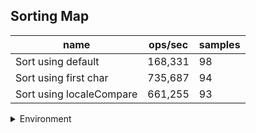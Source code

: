 ## Sorting Map

|name|ops/sec|samples|
|-|-|-|
|Sort using default|168,331|98|
|Sort using first char|735,687|94|
|Sort using localeCompare|661,255|93|


<details>
<summary>Environment</summary>

* __Machine:__ linux x64 | 2 vCPUs | 6.8GB Mem
* __Run:__ Tue Oct 10 2023 21:41:53 GMT+0000 (Coordinated Universal Time)
</details>

<!--
{"environment":{"platform":"linux","arch":"x64","cpus":2,"totalMemory":6.759754180908203},"benchmarks":"[{\"timeStamp\":1696974102351,\"currentTarget\":{\"0\":{\"name\":\"Sort using default\",\"options\":{\"async\":false,\"defer\":false,\"delay\":0.005,\"initCount\":1,\"maxTime\":5,\"minSamples\":5,\"minTime\":0.05},\"async\":false,\"defer\":false,\"delay\":0.005,\"initCount\":1,\"maxTime\":5,\"minSamples\":5,\"minTime\":0.05,\"id\":1,\"stats\":{\"moe\":2.89918309178445e-8,\"rme\":0.488021490807147,\"sem\":1.479175046828801e-8,\"deviation\":1.4643085886444038e-7,\"mean\":0.00000594068733938221,\"sample\":[0.000006074905322600024,0.000005937581839762611,0.0000058619011553273424,0.000005839261057299568,0.000005885720037343914,0.0000058608975376356634,0.000005856007818882017,0.000005839751079472518,0.000005913156611039795,0.0000059007746528182985,0.000005979886801260357,0.000006376159761932548,0.000005909387209709418,0.0000059244183685377525,0.0000058900847240051345,0.0000059068664955070604,0.0000058720075854825536,0.000005995011436573696,0.00000587666402147275,0.000005931082039911309,0.000005874399929980161,0.0000058971917376590035,0.000005874715135955187,0.000005888800910257906,0.000005882989146924962,0.0000058840744544287545,0.000005878449527366087,0.000005846671606955304,0.00000585032430855409,0.000005881040261407399,0.000005876173765900339,0.000005877480919593884,0.000006078593184735675,0.00000594155023923445,0.000005857022989847123,0.0000058447343914109,0.000005849390710701365,0.00000587992006068386,0.00000589886066052048,0.00000588912766950636,0.0000059465801143657366,0.00000597549889135255,0.000005895791457579648,0.0000058901314038977705,0.000005930393511494924,0.000005920882249970826,0.000005931922277978761,0.00000590709977827051,0.000005900657953086709,0.000005879464815030925,0.0000058942975843155555,0.000005897541836853775,0.0000058862918660287074,0.000005992595635430039,0.0000067987723188236665,0.000005963805344847707,0.000006006914925895671,0.000005948715719453846,0.0000059317588983545336,0.000005946206675224647,0.000006131435873497491,0.000006477877115182635,0.000006009155677441942,0.000005913401680476135,0.000005950816314622476,0.0000061176300618508575,0.000005905104212860311,0.000005926904072820633,0.000005976607422102929,0.0000059485640098027775,0.000006198574512778621,0.00000589775201307037,0.000005930381841521764,0.000005961934414750847,0.0000059576935465048425,0.000005946023106546855,0.000005880435289998833,0.000005900461780837904,0.000005854631929046563,0.000005885932080756214,0.000005859136655385692,0.000005956246353133388,0.000005894988330026841,0.000005977650017504959,0.000005846439374489439,0.000005846987863227915,0.000005840604154510444,0.000005863081339712918,0.000005959175749795776,0.000005848084840704867,0.000005843195005251488,0.0000059169638230832074,0.000005862077722021239,0.0000058669325475551404,0.000005886678959038394,0.0000058867723188236666,0.000005856966040378107,0.000006575700781888201],\"variance\":2.1441996427777662e-14},\"times\":{\"cycle\":0.050905749811166155,\"elapsed\":5.554,\"period\":0.00000594068733938221,\"timeStamp\":1696974096797},\"running\":false,\"count\":8569,\"cycles\":4,\"hz\":168330.6901830644},\"1\":{\"name\":\"Sort using first char\",\"options\":{\"async\":false,\"defer\":false,\"delay\":0.005,\"initCount\":1,\"maxTime\":5,\"minSamples\":5,\"minTime\":0.05},\"async\":false,\"defer\":false,\"delay\":0.005,\"initCount\":1,\"maxTime\":5,\"minSamples\":5,\"minTime\":0.05,\"id\":2,\"stats\":{\"moe\":3.7015722437050736e-9,\"rme\":0.27231987832733795,\"sem\":1.888557267196466e-9,\"deviation\":1.8310242047531073e-8,\"mean\":0.000001359273611034614,\"sample\":[0.0000013735214508898248,0.0000013647868180213453,0.0000013661514642342775,0.000001382842748173041,0.0000013401089507654558,0.0000013387886595188562,0.0000013756493305595561,0.0000013563912626020163,0.0000013637794047047528,0.0000013494452285570266,0.0000013721289629374156,0.000001377981614623405,0.0000013680989573660891,0.0000013424066537553392,0.0000013265758098320641,0.0000013380317300294484,0.0000013758273419467806,0.00000136149545008357,0.000001391475101477728,0.0000013942237020136365,0.000001391602472607646,0.0000013903741012920172,0.0000013663585281086674,0.0000013783583689279176,0.000001354281776457167,0.0000013391831905128272,0.0000013387374578834268,0.000001343985222720399,0.0000013432662298039424,0.0000013433431671663174,0.000001337533179052473,0.0000013298857194861926,0.0000013305982110354153,0.0000013442367517811638,0.0000013597162618960945,0.0000013810126891674033,0.0000013480201518539706,0.0000013206364865567633,0.0000013618017057569298,0.0000013860338291122784,0.0000013785970149253731,0.000001364160200738468,0.000001362126761662073,0.0000013583277341515418,0.000001362743018357689,0.0000013580156794425088,0.0000013541282437984295,0.0000013580806854230588,0.0000013699432367777837,0.0000013749253991367205,0.0000013698340267304592,0.0000013632552654844245,0.0000013762463206615007,0.0000013977455405897342,0.0000013988714961776484,0.0000014068569868427896,0.0000013956289198606272,0.0000013759707213063602,0.0000013651482916428313,0.0000013689811222632482,0.0000013775282906027354,0.0000013679097977013885,0.0000013575996411669873,0.0000013529191065578034,0.0000013266691455613918,0.000001345464090696344,0.0000013348470799313537,0.0000013510546830308389,0.0000013470502626241614,0.0000013353177232305371,0.000001341938088304124,0.0000013354607363877476,0.0000013412333974725674,0.00000135189201206511,0.000001347892740132092,0.0000013512991315200998,0.0000013476249154922253,0.000001350508632794217,0.00000135729538717562,0.0000013574384003328307,0.0000013523262260127932,0.0000013373745644599304,0.000001365494123459358,0.0000013685624837485049,0.0000013589179624525457,0.0000013487482188361328,0.0000013409915492225286,0.0000013350576993083364,0.0000013738956524000208,0.0000013639417546414272,0.0000013600516927557334,0.0000013579038691559624,0.0000013549187425243123,0.000001366328826252015],\"variance\":3.3526496383917485e-16},\"times\":{\"cycle\":0.052274944533169186,\"elapsed\":5.499,\"period\":0.000001359273611034614,\"timeStamp\":1696974102365},\"running\":false,\"count\":38458,\"cycles\":6,\"hz\":735687.0551167751},\"2\":{\"name\":\"Sort using localeCompare\",\"options\":{\"async\":false,\"defer\":false,\"delay\":0.005,\"initCount\":1,\"maxTime\":5,\"minSamples\":5,\"minTime\":0.05},\"async\":false,\"defer\":false,\"delay\":0.005,\"initCount\":1,\"maxTime\":5,\"minSamples\":5,\"minTime\":0.05,\"id\":3,\"stats\":{\"moe\":7.027780032243648e-9,\"rme\":0.46471543513868446,\"sem\":3.5856020572671675e-9,\"deviation\":3.4578294008182426e-8,\"mean\":0.0000015122760082514486,\"sample\":[0.0000015262027612344342,0.00000151597377905929,0.0000015193408421937886,0.0000015160338499429326,0.0000014845764549089293,0.000001513148052717311,0.0000015083323263734638,0.0000014884355693765735,0.000001493896934695691,0.0000014940083289030658,0.0000014874986709197236,0.0000015100285013881506,0.0000015050458385019789,0.000001502744964262508,0.00000151943265993266,0.0000014820227125051687,0.0000014935593655856814,0.0000015072432512257074,0.0000014990770275857995,0.0000014785769094453306,0.0000015025523744871757,0.0000015165753076945781,0.000001504125557096898,0.000001489290930019775,0.000001492989256515451,0.000001510341548360438,0.0000015037152681443878,0.0000014795127287658376,0.0000014974301970905677,0.000001489880777803848,0.0000014917461285781323,0.0000015170458704833411,0.0000015200550797747536,0.0000015575882214922573,0.0000016183269591740965,0.0000017951611625997183,0.0000015079389957766306,0.0000015022754575316752,0.0000015003983458470201,0.0000014993248768183952,0.0000015056190168934772,0.0000014944209877991553,0.0000015008119134209292,0.0000014968582824964806,0.0000015125789535429377,0.00000150817069450962,0.00000149671457062412,0.000001501973369310183,0.0000015130423803378695,0.0000015105229352416706,0.0000014971809009854527,0.0000015160075961989676,0.0000015086047923510088,0.0000015354443336461755,0.0000015158550856405443,0.0000015160427616142655,0.00000151161986743313,0.0000015290299448615673,0.0000015185944392304082,0.0000015178993430314405,0.0000015131655326137964,0.0000014989934889723134,0.000001512452839042703,0.000001535438467855467,0.0000015174682074143595,0.0000015201518653214453,0.0000015275370717972783,0.0000015263932132801502,0.0000015290387435476302,0.0000015212048040825902,0.000001516570712106992,0.0000015135087106992022,0.0000015222254516658845,0.0000015137580068043172,0.0000015201137376818395,0.0000015215802146879398,0.0000015170605349601127,0.0000015169549213984046,0.0000015024748944157674,0.0000014913970847020178,0.0000014841468207414358,0.0000014978877580947912,0.0000015154503460816517,0.0000015084904094321914,0.000001509100480994838,0.0000015258154035664007,0.0000015107370659314875,0.0000015151013022055372,0.000001496740966682309,0.0000014967292351008916,0.000001506132302909432,0.0000014933827135147818,0.0000014960194450961989],\"variance\":1.1956584165163047e-15},\"times\":{\"cycle\":0.05156256277734139,\"elapsed\":5.35,\"period\":0.0000015122760082514486,\"timeStamp\":1696974107864},\"running\":false,\"count\":34096,\"cycles\":4,\"hz\":661254.9524978831},\"options\":{},\"events\":{\"start\":[null],\"cycle\":[null,null],\"complete\":[null,null]},\"length\":3,\"running\":false},\"type\":\"cycle\",\"target\":{\"name\":\"Sort using default\",\"options\":{\"async\":false,\"defer\":false,\"delay\":0.005,\"initCount\":1,\"maxTime\":5,\"minSamples\":5,\"minTime\":0.05},\"async\":false,\"defer\":false,\"delay\":0.005,\"initCount\":1,\"maxTime\":5,\"minSamples\":5,\"minTime\":0.05,\"id\":1,\"stats\":{\"moe\":2.89918309178445e-8,\"rme\":0.488021490807147,\"sem\":1.479175046828801e-8,\"deviation\":1.4643085886444038e-7,\"mean\":0.00000594068733938221,\"sample\":[0.000006074905322600024,0.000005937581839762611,0.0000058619011553273424,0.000005839261057299568,0.000005885720037343914,0.0000058608975376356634,0.000005856007818882017,0.000005839751079472518,0.000005913156611039795,0.0000059007746528182985,0.000005979886801260357,0.000006376159761932548,0.000005909387209709418,0.0000059244183685377525,0.0000058900847240051345,0.0000059068664955070604,0.0000058720075854825536,0.000005995011436573696,0.00000587666402147275,0.000005931082039911309,0.000005874399929980161,0.0000058971917376590035,0.000005874715135955187,0.000005888800910257906,0.000005882989146924962,0.0000058840744544287545,0.000005878449527366087,0.000005846671606955304,0.00000585032430855409,0.000005881040261407399,0.000005876173765900339,0.000005877480919593884,0.000006078593184735675,0.00000594155023923445,0.000005857022989847123,0.0000058447343914109,0.000005849390710701365,0.00000587992006068386,0.00000589886066052048,0.00000588912766950636,0.0000059465801143657366,0.00000597549889135255,0.000005895791457579648,0.0000058901314038977705,0.000005930393511494924,0.000005920882249970826,0.000005931922277978761,0.00000590709977827051,0.000005900657953086709,0.000005879464815030925,0.0000058942975843155555,0.000005897541836853775,0.0000058862918660287074,0.000005992595635430039,0.0000067987723188236665,0.000005963805344847707,0.000006006914925895671,0.000005948715719453846,0.0000059317588983545336,0.000005946206675224647,0.000006131435873497491,0.000006477877115182635,0.000006009155677441942,0.000005913401680476135,0.000005950816314622476,0.0000061176300618508575,0.000005905104212860311,0.000005926904072820633,0.000005976607422102929,0.0000059485640098027775,0.000006198574512778621,0.00000589775201307037,0.000005930381841521764,0.000005961934414750847,0.0000059576935465048425,0.000005946023106546855,0.000005880435289998833,0.000005900461780837904,0.000005854631929046563,0.000005885932080756214,0.000005859136655385692,0.000005956246353133388,0.000005894988330026841,0.000005977650017504959,0.000005846439374489439,0.000005846987863227915,0.000005840604154510444,0.000005863081339712918,0.000005959175749795776,0.000005848084840704867,0.000005843195005251488,0.0000059169638230832074,0.000005862077722021239,0.0000058669325475551404,0.000005886678959038394,0.0000058867723188236666,0.000005856966040378107,0.000006575700781888201],\"variance\":2.1441996427777662e-14},\"times\":{\"cycle\":0.050905749811166155,\"elapsed\":5.554,\"period\":0.00000594068733938221,\"timeStamp\":1696974096797},\"running\":false,\"count\":8569,\"cycles\":4,\"hz\":168330.6901830644},\"aborted\":false},{\"timeStamp\":1696974107864,\"currentTarget\":{\"0\":{\"name\":\"Sort using default\",\"options\":{\"async\":false,\"defer\":false,\"delay\":0.005,\"initCount\":1,\"maxTime\":5,\"minSamples\":5,\"minTime\":0.05},\"async\":false,\"defer\":false,\"delay\":0.005,\"initCount\":1,\"maxTime\":5,\"minSamples\":5,\"minTime\":0.05,\"id\":1,\"stats\":{\"moe\":2.89918309178445e-8,\"rme\":0.488021490807147,\"sem\":1.479175046828801e-8,\"deviation\":1.4643085886444038e-7,\"mean\":0.00000594068733938221,\"sample\":[0.000006074905322600024,0.000005937581839762611,0.0000058619011553273424,0.000005839261057299568,0.000005885720037343914,0.0000058608975376356634,0.000005856007818882017,0.000005839751079472518,0.000005913156611039795,0.0000059007746528182985,0.000005979886801260357,0.000006376159761932548,0.000005909387209709418,0.0000059244183685377525,0.0000058900847240051345,0.0000059068664955070604,0.0000058720075854825536,0.000005995011436573696,0.00000587666402147275,0.000005931082039911309,0.000005874399929980161,0.0000058971917376590035,0.000005874715135955187,0.000005888800910257906,0.000005882989146924962,0.0000058840744544287545,0.000005878449527366087,0.000005846671606955304,0.00000585032430855409,0.000005881040261407399,0.000005876173765900339,0.000005877480919593884,0.000006078593184735675,0.00000594155023923445,0.000005857022989847123,0.0000058447343914109,0.000005849390710701365,0.00000587992006068386,0.00000589886066052048,0.00000588912766950636,0.0000059465801143657366,0.00000597549889135255,0.000005895791457579648,0.0000058901314038977705,0.000005930393511494924,0.000005920882249970826,0.000005931922277978761,0.00000590709977827051,0.000005900657953086709,0.000005879464815030925,0.0000058942975843155555,0.000005897541836853775,0.0000058862918660287074,0.000005992595635430039,0.0000067987723188236665,0.000005963805344847707,0.000006006914925895671,0.000005948715719453846,0.0000059317588983545336,0.000005946206675224647,0.000006131435873497491,0.000006477877115182635,0.000006009155677441942,0.000005913401680476135,0.000005950816314622476,0.0000061176300618508575,0.000005905104212860311,0.000005926904072820633,0.000005976607422102929,0.0000059485640098027775,0.000006198574512778621,0.00000589775201307037,0.000005930381841521764,0.000005961934414750847,0.0000059576935465048425,0.000005946023106546855,0.000005880435289998833,0.000005900461780837904,0.000005854631929046563,0.000005885932080756214,0.000005859136655385692,0.000005956246353133388,0.000005894988330026841,0.000005977650017504959,0.000005846439374489439,0.000005846987863227915,0.000005840604154510444,0.000005863081339712918,0.000005959175749795776,0.000005848084840704867,0.000005843195005251488,0.0000059169638230832074,0.000005862077722021239,0.0000058669325475551404,0.000005886678959038394,0.0000058867723188236666,0.000005856966040378107,0.000006575700781888201],\"variance\":2.1441996427777662e-14},\"times\":{\"cycle\":0.050905749811166155,\"elapsed\":5.554,\"period\":0.00000594068733938221,\"timeStamp\":1696974096797},\"running\":false,\"count\":8569,\"cycles\":4,\"hz\":168330.6901830644},\"1\":{\"name\":\"Sort using first char\",\"options\":{\"async\":false,\"defer\":false,\"delay\":0.005,\"initCount\":1,\"maxTime\":5,\"minSamples\":5,\"minTime\":0.05},\"async\":false,\"defer\":false,\"delay\":0.005,\"initCount\":1,\"maxTime\":5,\"minSamples\":5,\"minTime\":0.05,\"id\":2,\"stats\":{\"moe\":3.7015722437050736e-9,\"rme\":0.27231987832733795,\"sem\":1.888557267196466e-9,\"deviation\":1.8310242047531073e-8,\"mean\":0.000001359273611034614,\"sample\":[0.0000013735214508898248,0.0000013647868180213453,0.0000013661514642342775,0.000001382842748173041,0.0000013401089507654558,0.0000013387886595188562,0.0000013756493305595561,0.0000013563912626020163,0.0000013637794047047528,0.0000013494452285570266,0.0000013721289629374156,0.000001377981614623405,0.0000013680989573660891,0.0000013424066537553392,0.0000013265758098320641,0.0000013380317300294484,0.0000013758273419467806,0.00000136149545008357,0.000001391475101477728,0.0000013942237020136365,0.000001391602472607646,0.0000013903741012920172,0.0000013663585281086674,0.0000013783583689279176,0.000001354281776457167,0.0000013391831905128272,0.0000013387374578834268,0.000001343985222720399,0.0000013432662298039424,0.0000013433431671663174,0.000001337533179052473,0.0000013298857194861926,0.0000013305982110354153,0.0000013442367517811638,0.0000013597162618960945,0.0000013810126891674033,0.0000013480201518539706,0.0000013206364865567633,0.0000013618017057569298,0.0000013860338291122784,0.0000013785970149253731,0.000001364160200738468,0.000001362126761662073,0.0000013583277341515418,0.000001362743018357689,0.0000013580156794425088,0.0000013541282437984295,0.0000013580806854230588,0.0000013699432367777837,0.0000013749253991367205,0.0000013698340267304592,0.0000013632552654844245,0.0000013762463206615007,0.0000013977455405897342,0.0000013988714961776484,0.0000014068569868427896,0.0000013956289198606272,0.0000013759707213063602,0.0000013651482916428313,0.0000013689811222632482,0.0000013775282906027354,0.0000013679097977013885,0.0000013575996411669873,0.0000013529191065578034,0.0000013266691455613918,0.000001345464090696344,0.0000013348470799313537,0.0000013510546830308389,0.0000013470502626241614,0.0000013353177232305371,0.000001341938088304124,0.0000013354607363877476,0.0000013412333974725674,0.00000135189201206511,0.000001347892740132092,0.0000013512991315200998,0.0000013476249154922253,0.000001350508632794217,0.00000135729538717562,0.0000013574384003328307,0.0000013523262260127932,0.0000013373745644599304,0.000001365494123459358,0.0000013685624837485049,0.0000013589179624525457,0.0000013487482188361328,0.0000013409915492225286,0.0000013350576993083364,0.0000013738956524000208,0.0000013639417546414272,0.0000013600516927557334,0.0000013579038691559624,0.0000013549187425243123,0.000001366328826252015],\"variance\":3.3526496383917485e-16},\"times\":{\"cycle\":0.052274944533169186,\"elapsed\":5.499,\"period\":0.000001359273611034614,\"timeStamp\":1696974102365},\"running\":false,\"count\":38458,\"cycles\":6,\"hz\":735687.0551167751},\"2\":{\"name\":\"Sort using localeCompare\",\"options\":{\"async\":false,\"defer\":false,\"delay\":0.005,\"initCount\":1,\"maxTime\":5,\"minSamples\":5,\"minTime\":0.05},\"async\":false,\"defer\":false,\"delay\":0.005,\"initCount\":1,\"maxTime\":5,\"minSamples\":5,\"minTime\":0.05,\"id\":3,\"stats\":{\"moe\":7.027780032243648e-9,\"rme\":0.46471543513868446,\"sem\":3.5856020572671675e-9,\"deviation\":3.4578294008182426e-8,\"mean\":0.0000015122760082514486,\"sample\":[0.0000015262027612344342,0.00000151597377905929,0.0000015193408421937886,0.0000015160338499429326,0.0000014845764549089293,0.000001513148052717311,0.0000015083323263734638,0.0000014884355693765735,0.000001493896934695691,0.0000014940083289030658,0.0000014874986709197236,0.0000015100285013881506,0.0000015050458385019789,0.000001502744964262508,0.00000151943265993266,0.0000014820227125051687,0.0000014935593655856814,0.0000015072432512257074,0.0000014990770275857995,0.0000014785769094453306,0.0000015025523744871757,0.0000015165753076945781,0.000001504125557096898,0.000001489290930019775,0.000001492989256515451,0.000001510341548360438,0.0000015037152681443878,0.0000014795127287658376,0.0000014974301970905677,0.000001489880777803848,0.0000014917461285781323,0.0000015170458704833411,0.0000015200550797747536,0.0000015575882214922573,0.0000016183269591740965,0.0000017951611625997183,0.0000015079389957766306,0.0000015022754575316752,0.0000015003983458470201,0.0000014993248768183952,0.0000015056190168934772,0.0000014944209877991553,0.0000015008119134209292,0.0000014968582824964806,0.0000015125789535429377,0.00000150817069450962,0.00000149671457062412,0.000001501973369310183,0.0000015130423803378695,0.0000015105229352416706,0.0000014971809009854527,0.0000015160075961989676,0.0000015086047923510088,0.0000015354443336461755,0.0000015158550856405443,0.0000015160427616142655,0.00000151161986743313,0.0000015290299448615673,0.0000015185944392304082,0.0000015178993430314405,0.0000015131655326137964,0.0000014989934889723134,0.000001512452839042703,0.000001535438467855467,0.0000015174682074143595,0.0000015201518653214453,0.0000015275370717972783,0.0000015263932132801502,0.0000015290387435476302,0.0000015212048040825902,0.000001516570712106992,0.0000015135087106992022,0.0000015222254516658845,0.0000015137580068043172,0.0000015201137376818395,0.0000015215802146879398,0.0000015170605349601127,0.0000015169549213984046,0.0000015024748944157674,0.0000014913970847020178,0.0000014841468207414358,0.0000014978877580947912,0.0000015154503460816517,0.0000015084904094321914,0.000001509100480994838,0.0000015258154035664007,0.0000015107370659314875,0.0000015151013022055372,0.000001496740966682309,0.0000014967292351008916,0.000001506132302909432,0.0000014933827135147818,0.0000014960194450961989],\"variance\":1.1956584165163047e-15},\"times\":{\"cycle\":0.05156256277734139,\"elapsed\":5.35,\"period\":0.0000015122760082514486,\"timeStamp\":1696974107864},\"running\":false,\"count\":34096,\"cycles\":4,\"hz\":661254.9524978831},\"options\":{},\"events\":{\"start\":[null],\"cycle\":[null,null],\"complete\":[null,null]},\"length\":3,\"running\":false},\"type\":\"cycle\",\"target\":{\"name\":\"Sort using first char\",\"options\":{\"async\":false,\"defer\":false,\"delay\":0.005,\"initCount\":1,\"maxTime\":5,\"minSamples\":5,\"minTime\":0.05},\"async\":false,\"defer\":false,\"delay\":0.005,\"initCount\":1,\"maxTime\":5,\"minSamples\":5,\"minTime\":0.05,\"id\":2,\"stats\":{\"moe\":3.7015722437050736e-9,\"rme\":0.27231987832733795,\"sem\":1.888557267196466e-9,\"deviation\":1.8310242047531073e-8,\"mean\":0.000001359273611034614,\"sample\":[0.0000013735214508898248,0.0000013647868180213453,0.0000013661514642342775,0.000001382842748173041,0.0000013401089507654558,0.0000013387886595188562,0.0000013756493305595561,0.0000013563912626020163,0.0000013637794047047528,0.0000013494452285570266,0.0000013721289629374156,0.000001377981614623405,0.0000013680989573660891,0.0000013424066537553392,0.0000013265758098320641,0.0000013380317300294484,0.0000013758273419467806,0.00000136149545008357,0.000001391475101477728,0.0000013942237020136365,0.000001391602472607646,0.0000013903741012920172,0.0000013663585281086674,0.0000013783583689279176,0.000001354281776457167,0.0000013391831905128272,0.0000013387374578834268,0.000001343985222720399,0.0000013432662298039424,0.0000013433431671663174,0.000001337533179052473,0.0000013298857194861926,0.0000013305982110354153,0.0000013442367517811638,0.0000013597162618960945,0.0000013810126891674033,0.0000013480201518539706,0.0000013206364865567633,0.0000013618017057569298,0.0000013860338291122784,0.0000013785970149253731,0.000001364160200738468,0.000001362126761662073,0.0000013583277341515418,0.000001362743018357689,0.0000013580156794425088,0.0000013541282437984295,0.0000013580806854230588,0.0000013699432367777837,0.0000013749253991367205,0.0000013698340267304592,0.0000013632552654844245,0.0000013762463206615007,0.0000013977455405897342,0.0000013988714961776484,0.0000014068569868427896,0.0000013956289198606272,0.0000013759707213063602,0.0000013651482916428313,0.0000013689811222632482,0.0000013775282906027354,0.0000013679097977013885,0.0000013575996411669873,0.0000013529191065578034,0.0000013266691455613918,0.000001345464090696344,0.0000013348470799313537,0.0000013510546830308389,0.0000013470502626241614,0.0000013353177232305371,0.000001341938088304124,0.0000013354607363877476,0.0000013412333974725674,0.00000135189201206511,0.000001347892740132092,0.0000013512991315200998,0.0000013476249154922253,0.000001350508632794217,0.00000135729538717562,0.0000013574384003328307,0.0000013523262260127932,0.0000013373745644599304,0.000001365494123459358,0.0000013685624837485049,0.0000013589179624525457,0.0000013487482188361328,0.0000013409915492225286,0.0000013350576993083364,0.0000013738956524000208,0.0000013639417546414272,0.0000013600516927557334,0.0000013579038691559624,0.0000013549187425243123,0.000001366328826252015],\"variance\":3.3526496383917485e-16},\"times\":{\"cycle\":0.052274944533169186,\"elapsed\":5.499,\"period\":0.000001359273611034614,\"timeStamp\":1696974102365},\"running\":false,\"count\":38458,\"cycles\":6,\"hz\":735687.0551167751},\"aborted\":false},{\"timeStamp\":1696974113215,\"currentTarget\":{\"0\":{\"name\":\"Sort using default\",\"options\":{\"async\":false,\"defer\":false,\"delay\":0.005,\"initCount\":1,\"maxTime\":5,\"minSamples\":5,\"minTime\":0.05},\"async\":false,\"defer\":false,\"delay\":0.005,\"initCount\":1,\"maxTime\":5,\"minSamples\":5,\"minTime\":0.05,\"id\":1,\"stats\":{\"moe\":2.89918309178445e-8,\"rme\":0.488021490807147,\"sem\":1.479175046828801e-8,\"deviation\":1.4643085886444038e-7,\"mean\":0.00000594068733938221,\"sample\":[0.000006074905322600024,0.000005937581839762611,0.0000058619011553273424,0.000005839261057299568,0.000005885720037343914,0.0000058608975376356634,0.000005856007818882017,0.000005839751079472518,0.000005913156611039795,0.0000059007746528182985,0.000005979886801260357,0.000006376159761932548,0.000005909387209709418,0.0000059244183685377525,0.0000058900847240051345,0.0000059068664955070604,0.0000058720075854825536,0.000005995011436573696,0.00000587666402147275,0.000005931082039911309,0.000005874399929980161,0.0000058971917376590035,0.000005874715135955187,0.000005888800910257906,0.000005882989146924962,0.0000058840744544287545,0.000005878449527366087,0.000005846671606955304,0.00000585032430855409,0.000005881040261407399,0.000005876173765900339,0.000005877480919593884,0.000006078593184735675,0.00000594155023923445,0.000005857022989847123,0.0000058447343914109,0.000005849390710701365,0.00000587992006068386,0.00000589886066052048,0.00000588912766950636,0.0000059465801143657366,0.00000597549889135255,0.000005895791457579648,0.0000058901314038977705,0.000005930393511494924,0.000005920882249970826,0.000005931922277978761,0.00000590709977827051,0.000005900657953086709,0.000005879464815030925,0.0000058942975843155555,0.000005897541836853775,0.0000058862918660287074,0.000005992595635430039,0.0000067987723188236665,0.000005963805344847707,0.000006006914925895671,0.000005948715719453846,0.0000059317588983545336,0.000005946206675224647,0.000006131435873497491,0.000006477877115182635,0.000006009155677441942,0.000005913401680476135,0.000005950816314622476,0.0000061176300618508575,0.000005905104212860311,0.000005926904072820633,0.000005976607422102929,0.0000059485640098027775,0.000006198574512778621,0.00000589775201307037,0.000005930381841521764,0.000005961934414750847,0.0000059576935465048425,0.000005946023106546855,0.000005880435289998833,0.000005900461780837904,0.000005854631929046563,0.000005885932080756214,0.000005859136655385692,0.000005956246353133388,0.000005894988330026841,0.000005977650017504959,0.000005846439374489439,0.000005846987863227915,0.000005840604154510444,0.000005863081339712918,0.000005959175749795776,0.000005848084840704867,0.000005843195005251488,0.0000059169638230832074,0.000005862077722021239,0.0000058669325475551404,0.000005886678959038394,0.0000058867723188236666,0.000005856966040378107,0.000006575700781888201],\"variance\":2.1441996427777662e-14},\"times\":{\"cycle\":0.050905749811166155,\"elapsed\":5.554,\"period\":0.00000594068733938221,\"timeStamp\":1696974096797},\"running\":false,\"count\":8569,\"cycles\":4,\"hz\":168330.6901830644},\"1\":{\"name\":\"Sort using first char\",\"options\":{\"async\":false,\"defer\":false,\"delay\":0.005,\"initCount\":1,\"maxTime\":5,\"minSamples\":5,\"minTime\":0.05},\"async\":false,\"defer\":false,\"delay\":0.005,\"initCount\":1,\"maxTime\":5,\"minSamples\":5,\"minTime\":0.05,\"id\":2,\"stats\":{\"moe\":3.7015722437050736e-9,\"rme\":0.27231987832733795,\"sem\":1.888557267196466e-9,\"deviation\":1.8310242047531073e-8,\"mean\":0.000001359273611034614,\"sample\":[0.0000013735214508898248,0.0000013647868180213453,0.0000013661514642342775,0.000001382842748173041,0.0000013401089507654558,0.0000013387886595188562,0.0000013756493305595561,0.0000013563912626020163,0.0000013637794047047528,0.0000013494452285570266,0.0000013721289629374156,0.000001377981614623405,0.0000013680989573660891,0.0000013424066537553392,0.0000013265758098320641,0.0000013380317300294484,0.0000013758273419467806,0.00000136149545008357,0.000001391475101477728,0.0000013942237020136365,0.000001391602472607646,0.0000013903741012920172,0.0000013663585281086674,0.0000013783583689279176,0.000001354281776457167,0.0000013391831905128272,0.0000013387374578834268,0.000001343985222720399,0.0000013432662298039424,0.0000013433431671663174,0.000001337533179052473,0.0000013298857194861926,0.0000013305982110354153,0.0000013442367517811638,0.0000013597162618960945,0.0000013810126891674033,0.0000013480201518539706,0.0000013206364865567633,0.0000013618017057569298,0.0000013860338291122784,0.0000013785970149253731,0.000001364160200738468,0.000001362126761662073,0.0000013583277341515418,0.000001362743018357689,0.0000013580156794425088,0.0000013541282437984295,0.0000013580806854230588,0.0000013699432367777837,0.0000013749253991367205,0.0000013698340267304592,0.0000013632552654844245,0.0000013762463206615007,0.0000013977455405897342,0.0000013988714961776484,0.0000014068569868427896,0.0000013956289198606272,0.0000013759707213063602,0.0000013651482916428313,0.0000013689811222632482,0.0000013775282906027354,0.0000013679097977013885,0.0000013575996411669873,0.0000013529191065578034,0.0000013266691455613918,0.000001345464090696344,0.0000013348470799313537,0.0000013510546830308389,0.0000013470502626241614,0.0000013353177232305371,0.000001341938088304124,0.0000013354607363877476,0.0000013412333974725674,0.00000135189201206511,0.000001347892740132092,0.0000013512991315200998,0.0000013476249154922253,0.000001350508632794217,0.00000135729538717562,0.0000013574384003328307,0.0000013523262260127932,0.0000013373745644599304,0.000001365494123459358,0.0000013685624837485049,0.0000013589179624525457,0.0000013487482188361328,0.0000013409915492225286,0.0000013350576993083364,0.0000013738956524000208,0.0000013639417546414272,0.0000013600516927557334,0.0000013579038691559624,0.0000013549187425243123,0.000001366328826252015],\"variance\":3.3526496383917485e-16},\"times\":{\"cycle\":0.052274944533169186,\"elapsed\":5.499,\"period\":0.000001359273611034614,\"timeStamp\":1696974102365},\"running\":false,\"count\":38458,\"cycles\":6,\"hz\":735687.0551167751},\"2\":{\"name\":\"Sort using localeCompare\",\"options\":{\"async\":false,\"defer\":false,\"delay\":0.005,\"initCount\":1,\"maxTime\":5,\"minSamples\":5,\"minTime\":0.05},\"async\":false,\"defer\":false,\"delay\":0.005,\"initCount\":1,\"maxTime\":5,\"minSamples\":5,\"minTime\":0.05,\"id\":3,\"stats\":{\"moe\":7.027780032243648e-9,\"rme\":0.46471543513868446,\"sem\":3.5856020572671675e-9,\"deviation\":3.4578294008182426e-8,\"mean\":0.0000015122760082514486,\"sample\":[0.0000015262027612344342,0.00000151597377905929,0.0000015193408421937886,0.0000015160338499429326,0.0000014845764549089293,0.000001513148052717311,0.0000015083323263734638,0.0000014884355693765735,0.000001493896934695691,0.0000014940083289030658,0.0000014874986709197236,0.0000015100285013881506,0.0000015050458385019789,0.000001502744964262508,0.00000151943265993266,0.0000014820227125051687,0.0000014935593655856814,0.0000015072432512257074,0.0000014990770275857995,0.0000014785769094453306,0.0000015025523744871757,0.0000015165753076945781,0.000001504125557096898,0.000001489290930019775,0.000001492989256515451,0.000001510341548360438,0.0000015037152681443878,0.0000014795127287658376,0.0000014974301970905677,0.000001489880777803848,0.0000014917461285781323,0.0000015170458704833411,0.0000015200550797747536,0.0000015575882214922573,0.0000016183269591740965,0.0000017951611625997183,0.0000015079389957766306,0.0000015022754575316752,0.0000015003983458470201,0.0000014993248768183952,0.0000015056190168934772,0.0000014944209877991553,0.0000015008119134209292,0.0000014968582824964806,0.0000015125789535429377,0.00000150817069450962,0.00000149671457062412,0.000001501973369310183,0.0000015130423803378695,0.0000015105229352416706,0.0000014971809009854527,0.0000015160075961989676,0.0000015086047923510088,0.0000015354443336461755,0.0000015158550856405443,0.0000015160427616142655,0.00000151161986743313,0.0000015290299448615673,0.0000015185944392304082,0.0000015178993430314405,0.0000015131655326137964,0.0000014989934889723134,0.000001512452839042703,0.000001535438467855467,0.0000015174682074143595,0.0000015201518653214453,0.0000015275370717972783,0.0000015263932132801502,0.0000015290387435476302,0.0000015212048040825902,0.000001516570712106992,0.0000015135087106992022,0.0000015222254516658845,0.0000015137580068043172,0.0000015201137376818395,0.0000015215802146879398,0.0000015170605349601127,0.0000015169549213984046,0.0000015024748944157674,0.0000014913970847020178,0.0000014841468207414358,0.0000014978877580947912,0.0000015154503460816517,0.0000015084904094321914,0.000001509100480994838,0.0000015258154035664007,0.0000015107370659314875,0.0000015151013022055372,0.000001496740966682309,0.0000014967292351008916,0.000001506132302909432,0.0000014933827135147818,0.0000014960194450961989],\"variance\":1.1956584165163047e-15},\"times\":{\"cycle\":0.05156256277734139,\"elapsed\":5.35,\"period\":0.0000015122760082514486,\"timeStamp\":1696974107864},\"running\":false,\"count\":34096,\"cycles\":4,\"hz\":661254.9524978831},\"options\":{},\"events\":{\"start\":[null],\"cycle\":[null,null],\"complete\":[null,null]},\"length\":3,\"running\":false},\"type\":\"cycle\",\"target\":{\"name\":\"Sort using localeCompare\",\"options\":{\"async\":false,\"defer\":false,\"delay\":0.005,\"initCount\":1,\"maxTime\":5,\"minSamples\":5,\"minTime\":0.05},\"async\":false,\"defer\":false,\"delay\":0.005,\"initCount\":1,\"maxTime\":5,\"minSamples\":5,\"minTime\":0.05,\"id\":3,\"stats\":{\"moe\":7.027780032243648e-9,\"rme\":0.46471543513868446,\"sem\":3.5856020572671675e-9,\"deviation\":3.4578294008182426e-8,\"mean\":0.0000015122760082514486,\"sample\":[0.0000015262027612344342,0.00000151597377905929,0.0000015193408421937886,0.0000015160338499429326,0.0000014845764549089293,0.000001513148052717311,0.0000015083323263734638,0.0000014884355693765735,0.000001493896934695691,0.0000014940083289030658,0.0000014874986709197236,0.0000015100285013881506,0.0000015050458385019789,0.000001502744964262508,0.00000151943265993266,0.0000014820227125051687,0.0000014935593655856814,0.0000015072432512257074,0.0000014990770275857995,0.0000014785769094453306,0.0000015025523744871757,0.0000015165753076945781,0.000001504125557096898,0.000001489290930019775,0.000001492989256515451,0.000001510341548360438,0.0000015037152681443878,0.0000014795127287658376,0.0000014974301970905677,0.000001489880777803848,0.0000014917461285781323,0.0000015170458704833411,0.0000015200550797747536,0.0000015575882214922573,0.0000016183269591740965,0.0000017951611625997183,0.0000015079389957766306,0.0000015022754575316752,0.0000015003983458470201,0.0000014993248768183952,0.0000015056190168934772,0.0000014944209877991553,0.0000015008119134209292,0.0000014968582824964806,0.0000015125789535429377,0.00000150817069450962,0.00000149671457062412,0.000001501973369310183,0.0000015130423803378695,0.0000015105229352416706,0.0000014971809009854527,0.0000015160075961989676,0.0000015086047923510088,0.0000015354443336461755,0.0000015158550856405443,0.0000015160427616142655,0.00000151161986743313,0.0000015290299448615673,0.0000015185944392304082,0.0000015178993430314405,0.0000015131655326137964,0.0000014989934889723134,0.000001512452839042703,0.000001535438467855467,0.0000015174682074143595,0.0000015201518653214453,0.0000015275370717972783,0.0000015263932132801502,0.0000015290387435476302,0.0000015212048040825902,0.000001516570712106992,0.0000015135087106992022,0.0000015222254516658845,0.0000015137580068043172,0.0000015201137376818395,0.0000015215802146879398,0.0000015170605349601127,0.0000015169549213984046,0.0000015024748944157674,0.0000014913970847020178,0.0000014841468207414358,0.0000014978877580947912,0.0000015154503460816517,0.0000015084904094321914,0.000001509100480994838,0.0000015258154035664007,0.0000015107370659314875,0.0000015151013022055372,0.000001496740966682309,0.0000014967292351008916,0.000001506132302909432,0.0000014933827135147818,0.0000014960194450961989],\"variance\":1.1956584165163047e-15},\"times\":{\"cycle\":0.05156256277734139,\"elapsed\":5.35,\"period\":0.0000015122760082514486,\"timeStamp\":1696974107864},\"running\":false,\"count\":34096,\"cycles\":4,\"hz\":661254.9524978831},\"aborted\":false}]"}-->
